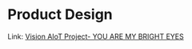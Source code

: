 # Product Design
Link: [Vision AIoT Project- YOU ARE MY BRIGHT EYES](https://216bb9d6-36d5-4c29-b3b2-a767fc0eb44c.filesusr.com/ugd/c85c1c_2a4c72364e34423c98a88b7707a8ed93.pdf)
